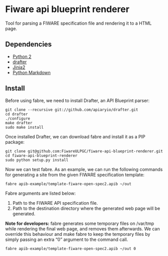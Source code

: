 # Fiware api blueprint renderer


Tool for parsing a FIWARE specification file and rendering it to a HTML page.

## Dependencies

* [Python 2](https://www.python.org/)
* [drafter](https://github.com/apiaryio/drafter)
* [Jinja2](http://jinja.pocoo.org/)
* [Python Markdown](http://pythonhosted.org/Markdown/)

## Install

Before using fabre, we need to install Drafter, an API Blueprint parser:

```
git clone --recursive git://github.com/apiaryio/drafter.git
cd drafter
./configure
make drafter
sudo make install
```

Once installed Drafter, we can download fabre and install it as a PIP package:

```
git clone git@github.com:FiwareULPGC/fiware-api-blueprint-renderer.git
cd fiware-api-blueprint-renderer
sudo python setup.py install
```

Now we can test fabre. As an example, we can run the following commands for generating a site from the given FIWARE specification template:

```
fabre apib-example/template-fiware-open-spec2.apib ~/out
```

Fabre arguments are listed below:

1. Path to the FIWARE API specification file.
2. Path to the destination directory where the generated web page will be generated.

**Note for developers:** fabre generates some temporary files on /var/tmp while rendering the final web page, and removes them afterwards. We can override this behaviour and make fabre to keep the temporary files by simply passing an extra “0” argument to the command call.

```
fabre apib-example/template-fiware-open-spec2.apib ~/out 0
```
